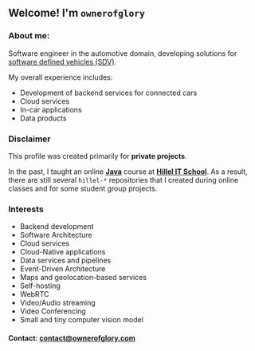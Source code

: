 ## Welcome! I'm `ownerofglory`
### About me:
Software engineer in the automotive domain, developing solutions for [software defined vehicles (SDV)](https://sdv.eclipse.org/).

My overall experience includes:
  - Development of backend services for connected cars
  - Cloud services
  - In-car applications
  - Data products

### Disclaimer
This profile was created primarily for **private projects**.

In the past, I taught an online  **[Java](https://ithillel.ua/courses/java-pro)** course at **[Hillel IT School](https://ithillel.ua/)**.
As a result, there are still several `hillel-*` repositories that I created during online classes and for some student group projects.

### Interests
- Backend development
- Software Architecture
- Cloud services
- Cloud-Native applications
- Data services and pipelines
- Event-Driven Architecture
- Maps and geolocation-based services
- Self-hosting
- WebRTC
- Video/Audio streaming
- Video Conferencing
- Small and tiny computer vision model

#### Contact: <contact@ownerofglory.com>
